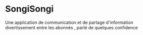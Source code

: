 # SongiSongi
Une application de communication et de partage d'information divertissement entre les abonnés , parlé de quelques confidence  
